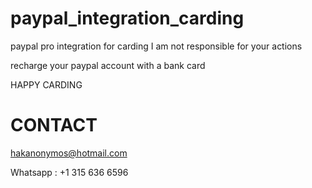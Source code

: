 # paypal_integration_carding
paypal pro integration for carding I am not responsible for your actions

recharge your paypal account with a bank card

HAPPY CARDING

# CONTACT

hakanonymos@hotmail.com

Whatsapp : +1 315 636 6596
